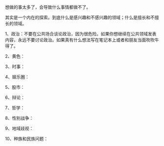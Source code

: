 想做的事太多了，会导致什么事情都做不了。

其实是一个内在的探索。到底什么是感兴趣和不感兴趣的领域；什么是擅长和不擅长的领域。

1、政治：不要在公共场合谈论政治，因为很危险。如果你想继续在公共领域发表内容，永远不要讨论政治。如果真有什么想法写在笔记本上或者和朋友当面吹吹牛得了。

2、黄色：

3、时事：

4、娱乐圈：

5、股市：

6、辩论：

7、哲学：

8、性别战争：

9、地域歧视：

10、种族和民族问题：